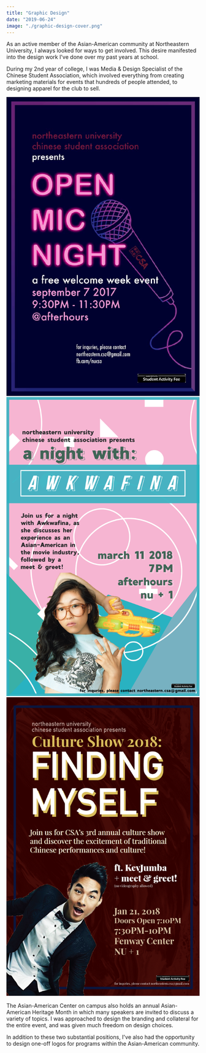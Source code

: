 ```yaml
---
title: "Graphic Design"
date: "2019-06-24"
image: "./graphic-design-cover.png"
---
```


As an active member of the Asian-American community at Northeastern University, I always looked for ways to get involved. This desire manifested into the design work I've done over my past years at school.

During my 2nd year of college, I was Media & Design Specialist of the Chinese Student Association, which involved everything from creating marketing materials for events that hundreds of people attended, to designing apparel for the club to sell.

<div class="illustration-images">
  <img src="open-mic-final.jpg" alt="lily collins">
  <img src="anw-awkwafina-poster.png" alt="lily collins">
  <img src="culture-show-poster.png" alt="lily collins">
</div>

The Asian-American Center on campus also holds an annual Asian-American Heritage Month in which many speakers are invited to discuss a variety of topics. I was approached to design the branding and collateral for the entire event, and was given much freedom on design choices.

In addition to these two substantial positions, I've also had the opportunity to design one-off logos for programs within the Asian-American community.

